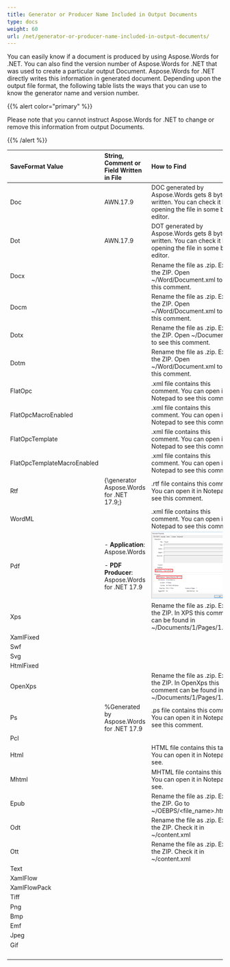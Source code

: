 ```yaml
---
title: Generator or Producer Name Included in Output Documents
type: docs
weight: 60
url: /net/generator-or-producer-name-included-in-output-documents/
---
```


You can easily know if a document is produced by using Aspose.Words for .NET. You can also find the version number of Aspose.Words for .NET that was used to create a particular output Document. Aspose.Words for .NET directly writes this information in generated document. Depending upon the output file format, the following table lists the ways that you can use to know the generator name and version number.

{{% alert color="primary" %}} 

Please note that you cannot instruct Aspose.Words for .NET to change or remove this information from output Documents.

{{% /alert %}} 

|**SaveFormat Value**|**String, Comment or Field Written in File**|**How to Find**|
| :- | :- | :- |
|Doc|AWN.17.9|DOC generated by Aspose.Words gets 8 bytes written. You can check it by opening the file in some binary editor.|
|Dot|AWN.17.9|DOT generated by Aspose.Words gets 8 bytes written. You can check it by opening the file in some binary editor.|
|Docx|<!-- Generated by Aspose.Words for .NET 17.9 -->|Rename the file as .zip. Extract the ZIP. Open ~/Word/Document.xml to see this comment.|
|Docm|<!-- Generated by Aspose.Words for .NET 17.9 -->|Rename the file as .zip. Extract the ZIP. Open ~/Word/Document.xml to see this comment.|
|Dotx|<!-- Generated by Aspose.Words for .NET 17.9 -->|Rename the file as .zip. Extract the ZIP. Open ~/Document.xml to see this comment.|
|Dotm|<!-- Generated by Aspose.Words for .NET 17.9 -->|Rename the file as .zip. Extract the ZIP. Open ~/Word/Document.xml to see this comment.|
|FlatOpc|<!-- Generated by Aspose.Words for .NET 17.9 -->|.xml file contains this comment. You can open it in Notepad to see this comment.|
|FlatOpcMacroEnabled|<!-- Generated by Aspose.Words for .NET 17.9 -->|.xml file contains this comment. You can open it in Notepad to see this comment.|
|FlatOpcTemplate|<!-- Generated by Aspose.Words for .NET 17.9 -->|.xml file contains this comment. You can open it in Notepad to see this comment.|
|FlatOpcTemplateMacroEnabled|<!-- Generated by Aspose.Words for .NET 17.9 -->|.xml file contains this comment. You can open it in Notepad to see this comment.|
|Rtf|{\generator Aspose.Words for .NET 17.9;}|.rtf file contains this comment. You can open it in Notepad to see this comment.|
|WordML|<!-- Generated by Aspose.Words for .NET 17.9 -->|.xml file contains this comment. You can open it in Notepad to see this comment.|
|Pdf|<p>- **Application**: Aspose.Words</p><p>- **PDF Producer**: Aspose.Words for .NET 17.9</p>|![todo:image_alt_text](generator-or-producer-name-included-in-output-documents_1)|
|Xps|<!--Generated by Aspose.Words for .NET 17.9-->|Rename the file as .zip. Extract the ZIP. In XPS this comment can be found in ~/Documents/1/Pages/1.fpage|
|XamlFixed| | |
|Swf| | |
|Svg| | |
|HtmlFixed| | |
|OpenXps|<!--Generated by Aspose.Words for .NET 17.9-->|Rename the file as .zip. Extract the ZIP. In OpenXps this comment can be found in ~/Documents/1/Pages/1.fpage|
|Ps|%Generated by Aspose.Words for .NET 17.9|.ps file contains this comment. You can open it in Notepad to see this comment.|
|Pcl| | |
|Html|<meta name="generator" content="Aspose.Words for .NET 17.9" />|HTML file contains this tag. You can open it in Notepad to see.|
|Mhtml|<meta name="generator" content="Aspose.Words for .NET 17.9" />|MHTML file contains this tag. You can open it in Notepad to see.|
|Epub|<meta name="generator" content="Aspose.Words for .NET 17.9" />|Rename the file as .zip. Extract the ZIP. Go to ~/OEBPS/<file_name>.html.|
|Odt|<!-- Generated by Aspose.Words for .NET 17.9 -->|Rename the file as .zip. Extract the ZIP. Check it in ~/content.xml|
|Ott|<!-- Generated by Aspose.Words for .NET 17.9 -->|Rename the file as .zip. Extract the ZIP. Check it in ~/content.xml|
|Text| | |
|XamlFlow| | |
|XamlFlowPack| | |
|Tiff| | |
|Png| | |
|Bmp| | |
|Emf| | |
|Jpeg| | |
|Gif| | |
| | | |





